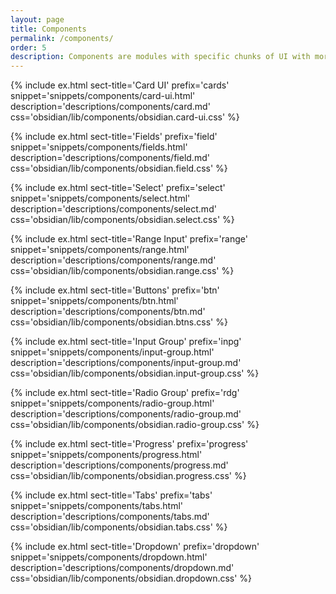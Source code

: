 ```yaml
---
layout: page
title: Components
permalink: /components/
order: 5
description: Components are modules with specific chunks of UI with more visual styling than any other layer. The components in Obsidian.css are highly experimental.
---
```


{% include ex.html
   sect-title='Card UI'
   prefix='cards'
   snippet='snippets/components/card-ui.html'
   description='descriptions/components/card.md'
   css='obsidian/lib/components/obsidian.card-ui.css'
%}


{% include ex.html
   sect-title='Fields'
   prefix='field'
   snippet='snippets/components/fields.html'
   description='descriptions/components/field.md'
   css='obsidian/lib/components/obsidian.field.css'
%}

{% include ex.html
   sect-title='Select'
   prefix='select'
   snippet='snippets/components/select.html'
   description='descriptions/components/select.md'
   css='obsidian/lib/components/obsidian.select.css'
%}

{% include ex.html
   sect-title='Range Input'
   prefix='range'
   snippet='snippets/components/range.html'
   description='descriptions/components/range.md'
   css='obsidian/lib/components/obsidian.range.css'
%}

{% include ex.html
   sect-title='Buttons'
   prefix='btn'
   snippet='snippets/components/btn.html'
   description='descriptions/components/btn.md'
   css='obsidian/lib/components/obsidian.btns.css'
%}

{% include ex.html
   sect-title='Input Group'
   prefix='inpg'
   snippet='snippets/components/input-group.html'
   description='descriptions/components/input-group.md'
   css='obsidian/lib/components/obsidian.input-group.css'
%}

{% include ex.html
   sect-title='Radio Group'
   prefix='rdg'
   snippet='snippets/components/radio-group.html'
   description='descriptions/components/radio-group.md'
   css='obsidian/lib/components/obsidian.radio-group.css'
%}

{% include ex.html
   sect-title='Progress'
   prefix='progress'
   snippet='snippets/components/progress.html'
   description='descriptions/components/progress.md'
   css='obsidian/lib/components/obsidian.progress.css'
%}

{% include ex.html
   sect-title='Tabs'
   prefix='tabs'
   snippet='snippets/components/tabs.html'
   description='descriptions/components/tabs.md'
   css='obsidian/lib/components/obsidian.tabs.css'
%}

{% include ex.html
   sect-title='Dropdown'
   prefix='dropdown'
   snippet='snippets/components/dropdown.html'
   description='descriptions/components/dropdown.md'
   css='obsidian/lib/components/obsidian.dropdown.css'
%}
